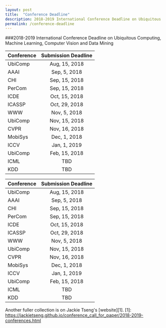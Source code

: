 ```yaml
---
layout: post
title:  "Conference Deadline"
description: 2018-2019 International Conference Deadline on Ubiquitous Computing, Machine Learning, Computer Vision and Data Mining
permalink: /conference-deadline
---
```


###2018-2019 International Conference Deadline on Ubiquitous Computing, Machine Learning, Computer Vision and Data Mining

Conference | Submission Deadline 
------------- |:-------------:
UbiComp      | Aug, 15, 2018 
AAAI      | Sep, 5, 2018 
CHI | Sep, 15, 2018 
PerCom | Sep, 15, 2018
ICDE | Oct, 15, 2018 
ICASSP | Oct, 29, 2018 
WWW | Nov, 5, 2018 
UbiComp | Nov, 15, 2018 
CVPR | Nov, 16, 2018 
MobiSys | Dec, 1, 2018 
ICCV | Jan, 1, 2019 
UbiComp | Feb, 15, 2018 
ICML | TBD 
KDD  | TBD


| Conference | Submission Deadline  |
| ------------- |:-------------:| 
| UbiComp      | Aug, 15, 2018 | 
| AAAI      | Sep, 5, 2018 | 
| CHI | Sep, 15, 2018 | 
| PerCom | Sep, 15, 2018 |  
| ICDE | Oct, 15, 2018 | 
| ICASSP | Oct, 29, 2018 | 
| WWW | Nov, 5, 2018 | 
| UbiComp | Nov, 15, 2018 | 
| CVPR | Nov, 16, 2018 | 
| MobiSys | Dec, 1, 2018 | 
| ICCV | Jan, 1, 2019 | 
| UbiComp | Feb, 15, 2018 | 
| ICML | TBD | 
| KDD  | TBD | 

<!--KDD (Knowledge Discovery and Data Mining)-->
<!--ICML (International Conference on Long Beach, California, Machine Learning) June 10 -- June 15, 2019.-->

Another fuller collection is on Jackie Tseng's [website][1]. 
[1]: https://jackietseng.github.io/conference_call_for_paper/2018-2019-conferences.html


